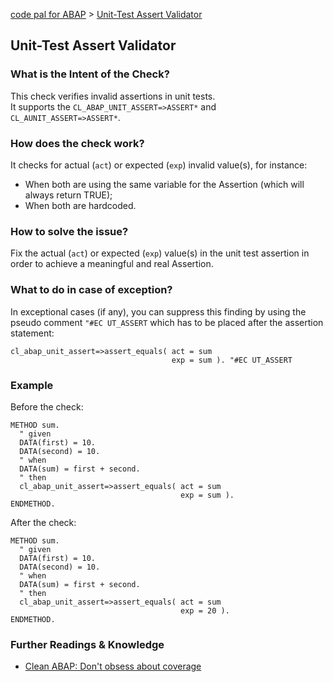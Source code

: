 [code pal for ABAP](../../README.md) > [Unit-Test Assert Validator](unit_test_assert.md)

## Unit-Test Assert Validator

### What is the Intent of the Check?

This check verifies invalid assertions in unit tests.  
It supports the `CL_ABAP_UNIT_ASSERT=>ASSERT*` and `CL_AUNIT_ASSERT=>ASSERT*`.

### How does the check work?

It checks for actual (`act`) or expected (`exp`) invalid value(s), for instance:
- When both are using the same variable for the Assertion (which will always return TRUE);
- When both are hardcoded.

### How to solve the issue?

Fix the actual (`act`) or expected (`exp`) value(s) in the unit test assertion in order to achieve a meaningful and real Assertion.

### What to do in case of exception?

In exceptional cases (if any), you can suppress this finding by using the pseudo comment `"#EC UT_ASSERT` which has to be placed after the assertion statement:

```abap
cl_abap_unit_assert=>assert_equals( act = sum 
                                    exp = sum ). "#EC UT_ASSERT 
```

### Example

Before the check:

```abap
METHOD sum. 
  " given 
  DATA(first) = 10. 
  DATA(second) = 10. 
  " when 
  DATA(sum) = first + second. 
  " then 
  cl_abap_unit_assert=>assert_equals( act = sum 
                                      exp = sum ).
ENDMETHOD. 
```

After the check:

```abap
METHOD sum. 
  " given 
  DATA(first) = 10. 
  DATA(second) = 10. 
  " when 
  DATA(sum) = first + second. 
  " then 
  cl_abap_unit_assert=>assert_equals( act = sum 
                                      exp = 20 ).
ENDMETHOD. 
```

### Further Readings & Knowledge

* [Clean ABAP: Don't obsess about coverage](https://github.com/SAP/styleguides/blob/main/clean-abap/CleanABAP.md#dont-obsess-about-coverage)


